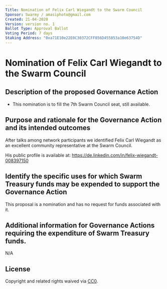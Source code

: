 ```yaml
---
Title: Nomination of Felix Carl Wiegandt to the Swarm Council
Sponsor: Swarmy / amasiphoto@gmail.com
Created: 21-04-2020
Version: version no. 1
Ballot Type: Approval Ballot
Voting Period: 7 days
Staking Address: "0xa71E10e22E0C30372CFF856D455853a10e63754D"
---
```


# Nomination of Felix Carl Wiegandt to the Swarm Council

## Description of the proposed Governance Action

- This nomination is to fill the 7th Swarm Council seat, still available.

## Purpose and rationale for the Governance Action and its intended outcomes

After talks among network participants we identified Felix Carl Wiegandt as an excellent community representative at the Swarm Council.

His public profile is available at: https://de.linkedin.com/in/felix-wiegandt-008397150

## Identify the specific uses for which Swarm Treasury funds may be expended to support the Governance Action

This proposal is a nomination and has no request for funds associated with it.

## Additional information for Governance Actions requiring the expenditure of Swarm Treasury funds.

N/A


## License 
Copyright and related rights waived via [CC0](https://creativecommons.org/publicdomain/zero/1.0/).
